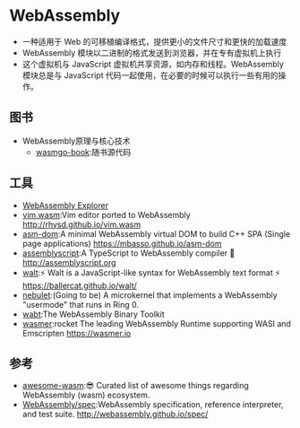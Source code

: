 # WebAssembly

* 一种适用于 Web 的可移植编译格式，提供更小的文件尺寸和更快的加载速度
* WebAssembly 模块以二进制的格式发送到浏览器，并在专有虚拟机上执行
* 这个虚拟机与 JavaScript 虚拟机共享资源，如内存和线程。WebAssembly 模块总是与 JavaScript 代码一起使用，在必要的时候可以执行一些有用的操作。

##

## 图书

* WebAssembly原理与核心技术
  - [wasmgo-book](https://github.com/zxh0/wasmgo-book):随书源代码

## 工具

* [WebAssembly Explorer](https://mbebenita.github.io/WasmExplorer/)
* [vim.wasm](https://github.com/rhysd/vim.wasm):Vim editor ported to WebAssembly <http://rhysd.github.io/vim.wasm>
* [asm-dom](https://github.com/mbasso/asm-dom):A minimal WebAssembly virtual DOM to build C++ SPA (Single page applications) <https://mbasso.github.io/asm-dom>
* [assemblyscript](https://github.com/AssemblyScript/assemblyscript):A TypeScript to WebAssembly compiler 🚀 <http://assemblyscript.org>
* [walt](https://github.com/ballercat/walt):⚡️ Walt is a JavaScript-like syntax for WebAssembly text format ⚡️ <https://ballercat.github.io/walt/>
* [nebulet](https://github.com/nebulet/nebulet):(Going to be) A microkernel that implements a WebAssembly "usermode" that runs in Ring 0.
* [wabt](https://github.com/WebAssembly/wabt):The WebAssembly Binary Toolkit
* [wasmer](https://github.com/wasmerio/wasmer):rocket The leading WebAssembly Runtime supporting WASI and Emscripten <https://wasmer.io>

## 参考

* [awesome-wasm](https://github.com/mbasso/awesome-wasm):😎 Curated list of awesome things regarding WebAssembly (wasm) ecosystem.
* [WebAssembly/spec](https://github.com/WebAssembly/spec):WebAssembly specification, reference interpreter, and test suite. <http://webassembly.github.io/spec/>
